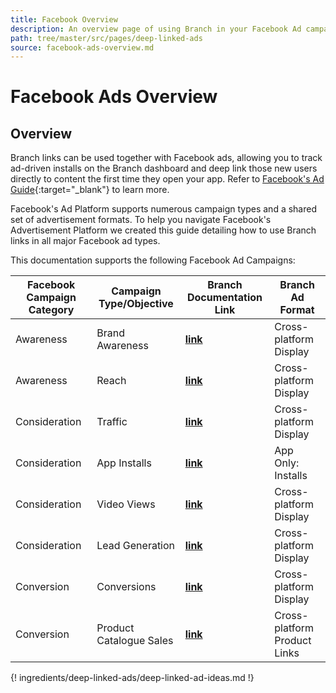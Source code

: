 ```yaml
---
title: Facebook Overview
description: An overview page of using Branch in your Facebook Ad campaigns.
path: tree/master/src/pages/deep-linked-ads
source: facebook-ads-overview.md
---
```

# Facebook Ads Overview

## Overview

Branch links can be used together with Facebook ads, allowing you to track ad-driven installs on the Branch dashboard and deep link those new users directly to content the first time they open your app. Refer to [Facebook's Ad Guide](https://www.facebook.com/business/ads-guide){:target="_blank"} to learn more.

Facebook's Ad Platform supports numerous campaign types and a shared set of advertisement formats. To help you navigate Facebook's Advertisement Platform we created this guide detailing how to use Branch links in all major Facebook ad types.

This documentation supports the following Facebook Ad Campaigns:

Facebook Campaign Category | Campaign Type/Objective | Branch Documentation Link | Branch Ad Format
--- | --- | --- | ---
Awareness | Brand Awareness | **[link](/pages/deep-linked-ads/facebook-platform-ads/)** | Cross-platform Display
Awareness | Reach | **[link](/pages/deep-linked-ads/facebook-platform-ads/)** | Cross-platform Display
Consideration | Traffic | **[link](/pages/deep-linked-ads/facebook-conversion-ads/)** | Cross-platform Display
Consideration | App Installs | **[link](/pages/deep-linked-ads/facebook-app-installs/)** | App Only: Installs
Consideration | Video Views | **[link](/pages/deep-linked-ads/facebook-platform-ads/)** | Cross-platform Display
Consideration | Lead Generation | **[link](/pages/deep-linked-ads/facebook-platform-ads/)** | Cross-platform Display
Conversion | Conversions | **[link](/pages/deep-linked-ads/facebook-conversion-ads/)** | Cross-platform Display
Conversion | Product Catalogue Sales | **[link](/pages/deep-linked-ads/facebook-dynamic-ads/)** | Cross-platform Product Links

<!-- Conversion | Store Visits | **[link]()** | Cross-platform Product Links -->

{! ingredients/deep-linked-ads/deep-linked-ad-ideas.md !}
